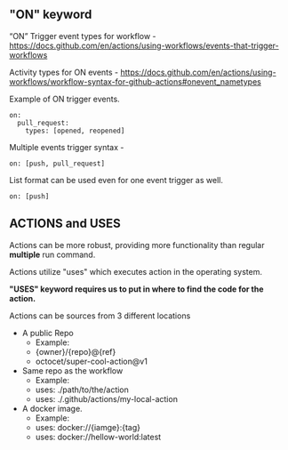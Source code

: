 ## **"ON" keyword**

“ON” Trigger event types for workflow - https://docs.github.com/en/actions/using-workflows/events-that-trigger-workflows

Activity types for ON events - https://docs.github.com/en/actions/using-workflows/workflow-syntax-for-github-actions#onevent_nametypes

Example of ON trigger events.  


```
on:
  pull_request:
    types: [opened, reopened]
```

Multiple events trigger syntax - 

`on: [push, pull_request]`

List format can be used even for one event trigger as well. 

`on: [push]`


## **ACTIONS and USES**

Actions can be more robust, providing more functionality than regular **multiple** run command.      

Actions utilize "uses" which executes action in the operating system.

**"USES" keyword requires us to put in where to find the code for the action.**

Actions can be sources from 3 different locations

- A public Repo
    - Example:
    - {owner}/{repo}@{ref}
    - octocet/super-cool-action@v1
- Same repo as the workflow
    - Example:
    - uses: ./path/to/the/action
    - uses: ./.github/actions/my-local-action
- A docker image.
    - Example:
    - uses: docker://{iamge}:{tag}
    - uses: docker://hellow-world:latest

